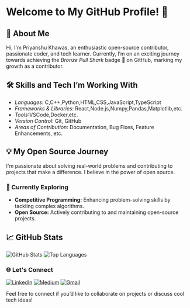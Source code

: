 # Welcome to My GitHub Profile! 👋

## 🚀 About Me

Hi, I'm Priyanshu Khawas, an enthusiastic open-source contributor, passionate coder, and tech learner. Currently, I’m on an exciting journey towards achieving the *Bronze Pull Shark* badge 🦈 on GitHub, marking my growth as a contributor.

## 🛠 Skills and Tech I’m Working With
- *Languages*: C,C++,Python,HTML,CSS,JavaScript,TypeScript
- *Frameworks & Libraries*: React,Node.js,Numpy,Pandas,Matplotlib,etc.
- *Tools*:VSCode,Docker,etc.
- *Version Control*: Git, GitHub
- *Areas of Contribution*: Documentation, Bug Fixes, Feature Enhancements, etc.

## 💡 My Open Source Journey
I'm passionate about solving real-world problems and contributing to projects that make a difference. I believe in the power of open source.


### 🌱 Currently Exploring

- **Competitive Programming:** Enhancing problem-solving skills by tackling complex algorithms.
- **Open Source:** Actively contributing to and maintaining open-source projects.

## 📈 GitHub Stats

![GitHub Stats](https://github-readme-stats.vercel.app/api?username=Priyanshu1035&show_icons=true&theme=radical)
![Top Languages](https://github-readme-stats.vercel.app/api/top-langs/?username=Priyanshu1035&layout=compact&theme=radical)

### 🌐 Let's Connect

[![LinkedIn](https://img.shields.io/badge/LinkedIn-0077B5?style=for-the-badge&logo=linkedin&logoColor=white)](https://www.linkedin.com/in/priyanshu-khawas-a35619270)
[![Medium](https://img.shields.io/badge/Medium-12100E?style=for-the-badge&logo=medium&logoColor=white)](https://medium.com/@priyanshu_89949)
[![Gmail](https://img.shields.io/badge/Email-D14836?style=for-the-badge&logo=gmail&logoColor=white)](mailto:priyanshukhawas18@gmail.com)


Feel free to connect if you’d like to collaborate on projects or discuss cool tech ideas!
